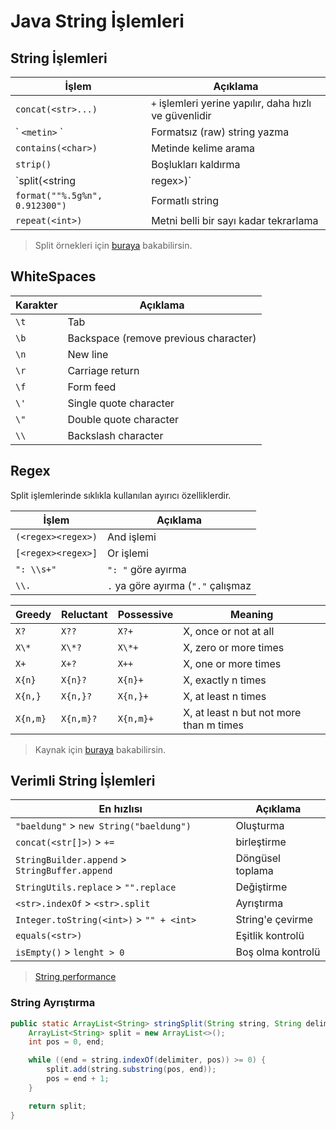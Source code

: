 # Java String İşlemleri <!-- omit in toc -->

## String İşlemleri

| İşlem                          | Açıklama                                               |
| ------------------------------ | ------------------------------------------------------ |
| `concat(<str>...)`             | `+` işlemleri yerine yapılır, daha hızlı ve güvenlidir |
| \` `<metin>` \`                | Formatsız (raw) string yazma                           |
| `contains(<char>)`             | Metinde kelime arama                                   |
| `strip()`                      | Boşlukları kaldırma                                    |
| `split(<string | regex>)`      | String ayrıştırma                                      |
| `format(""%.5g%n", 0.912300")` | Formatlı string                                        |
| `repeat(<int>)`                | Metni belli bir sayı kadar tekrarlama                  |

> Split örnekleri için [buraya](https://www.javatpoint.com/java-string-split) bakabilirsin.

## WhiteSpaces

| Karakter | Açıklama                              |
| -------- | ------------------------------------- |
| `\t`     | Tab                                   |
| `\b`     | Backspace (remove previous character) |
| `\n`     | New line                              |
| `\r`     | Carriage return                       |
| `\f`     | Form feed                             |
| `\'`     | Single quote character                |
| `\"`     | Double quote character                |
| `\\`     | Backslash character                   |

## Regex

Split işlemlerinde sıklıkla kullanılan ayırıcı özelliklerdir.

| İşlem              | Açıklama                           |
| ------------------ | ---------------------------------- |
| `(<regex><regex>)` | And işlemi                         |
| `[<regex><regex>]` | Or işlemi                          |
| `": \\s+"`         | `": "` göre ayırma                 |
| `\\.`              | `.` ya göre ayırma (`"."` çalışmaz |

| Greedy   | Reluctant | Possessive | Meaning                                 |
| -------- | --------- | ---------- | --------------------------------------- |
| `X?`     | `X??`     | `X?+`      | X, once or not at all                   |
| `X\*`    | `X\*?`    | `X\*+`     | X, zero or more times                   |
| `X+`     | `X+?`     | `X++`      | X, one or more times                    |
| `X{n}`   | `X{n}?`   | `X{n}+`    | X, exactly n times                      |
| `X{n,}`  | `X{n,}?`  | `X{n,}+`   | X, at least n times                     |
| `X{n,m}` | `X{n,m}?` | `X{n,m}+`  | X, at least n but not more than m times |

> Kaynak için [buraya](https://docs.oracle.com/javase/tutorial/essential/regex/quant.html) bakabilirsin.

## Verimli String İşlemleri

| En hızlısı                                     | Açıklama          |
| ---------------------------------------------- | ----------------- |
| `"baeldung"` > `new String("baeldung")`        | Oluşturma         |
| `concat(<str[]>)` > `+=`                       | birleştirme       |
| `StringBuilder.append` > `StringBuffer.append` | Döngüsel toplama  |
| `StringUtils.replace` > `"".replace`           | Değiştirme        |
| `<str>.indexOf` > `<str>.split`                | Ayrıştırma        |
| `Integer.toString(<int>)` > `"" + <int>`       | String'e çevirme  |
| `equals(<str>)`                                | Eşitlik kontrolü  |
| `isEmpty()` > `lenght > 0`                     | Boş olma kontrolü |

> [String performance]

### String Ayrıştırma

```java
public static ArrayList<String> stringSplit(String string, String delimiter) {
    ArrayList<String> split = new ArrayList<>();
    int pos = 0, end;

    while ((end = string.indexOf(delimiter, pos)) >= 0) {
        split.add(string.substring(pos, end));
        pos = end + 1;
    }

    return split;
}
```

[string performance]: https://www.baeldung.com/java-string-performance
